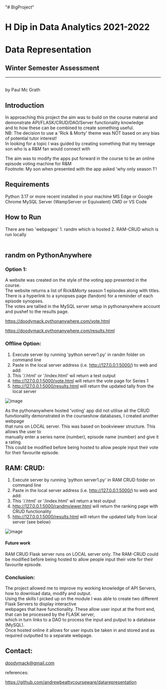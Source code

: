 "# BigProject"  

# H Dip in Data Analytics 2021-2022
# Data Representation
## Winter Semester Assessment
***
<br>
by Paul Mc Grath


## Introduction

In approaching this project the aim was to build on the course material and demonstrate API/FLASK/CRUD/DAO/Server functionality knowledge <br> 
and to how these can be combined to create something useful. <br>
NB: The decision to use a 'Rick & Morty' theme was NOT based on any bias of potential tutor interest! <br>
In looking for a topic I was guided by creating something that my teenage son who is a R&M fan would connect with <br>

The aim was to modify the apps put forward in the course to be an online episode voting machine for R&M <br>
Footnote: My son when presented with the app asked 'why only season 1'! <br>

## Requirements

Python 3.17 or more recent installed in your machine
MS Edge or Google Chrome
MySQL Server (WampServer or Equivalent)
CMD or VS Code 

## How to Run 

There are two 'webpages' 1. randm which is hosted  2. RAM-CRUD which is run locally <br><br>

## randm on PythonAnywhere

### Option 1:

A website was created on the style of the voting app presented in the course. <br>
The website returns a list of Rick&Morty season 1 episodes along with titles. <br>
There is a hyperlink to a synopses page (fandom) for a reminder of each episode synopses. <br>
The votes are tallied in the MySQL server setup in pythonanywhere account and pushef to the results page. <br>

https://doodymack.pythonanywhere.com/vote.html

https://doodymack.pythonanywhere.com/results.html

### Offline Option:

1. Execute server by running 'python server1.py' in randm folder on command line
2. Paste in the local server address (i.e. http://127.0.0.1:5000/) to web and add:
3. This '/.html' or '/index.html' wil return a test output 
4. http://127.0.0.1:5000/vote.html will return the vote page for Series 1
5. http://127.0.0.1:5000/results.html  will return the updated tally from the local server

![image](https://user-images.githubusercontent.com/77808597/210068890-93a8b99b-1d71-4af5-b8ab-f31f098b48f0.png)


As the pythonanywhere hosted 'voting' app did not utilise all the CRUD funvtionality demonstrated in the courseshow databases, I created another webpage<br>
that runs on LOCAL server.  This was based on bookviewer structure.  This allows the user to<br>
manually enter a series name (number), episode name (number) and give it a rating. <br>
This could be modified before being hosted to allow people input their vote for their favourite episode. <br>



## RAM: CRUD:

1. Execute server by running 'python server1.py' in RAM CRUD folder on command line
2. Paste in the local server address (i.e. http://127.0.0.1:5000/) to web and add:
3. This '/.html' or '/index.html' wil return a test output 
4. http://127.0.0.1:5000/randmviewer.html will return the ranking page with CRUD functionality
5. http://127.0.0.1:5000/results.html  will return the updated tally from local server (see below)

![image](https://user-images.githubusercontent.com/77808597/210069000-7d6669fd-9209-48ba-872d-0c8ebb32c38c.png)



#### Future work

RAM CRUD Flask server runs on LOCAL server only. The RAM-CRUD could be modified before being hosted to allow people input their vote for their favourite episode.<br> 


### Conclusion:

The project allowed me to improve my working knowledge of API Servers, how to download data, modify and output. <br> 
Using the skills I picked up on the module I was able to create two different Flask Servers to display interactive <br>
webpages that have functionality.  These allow user input at the front end, that can be processed by the FLASK server, <br>
which in turn links to a DAO to process the input and putput to a database (MySQL). <br>
Once hosted online it allows for user inputs be taken in and stored and as required outputted to a separate webpage.<br>


## Contact: 

[doodymack@gmail.com](mailto:doodymack@gmail.com)


references:

https://github.com/andrewbeattycourseware/datarepresentation
